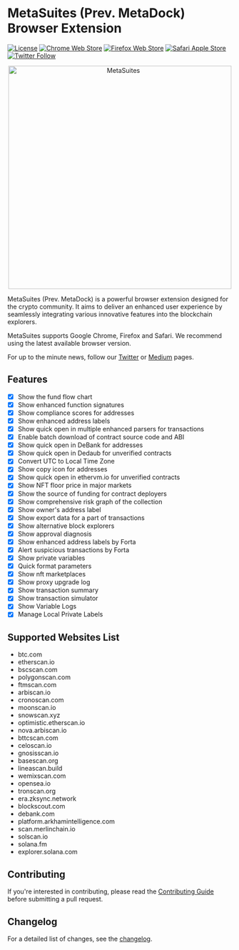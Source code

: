 # MetaSuites (Prev. MetaDock) Browser Extension

[![License](https://img.shields.io/badge/License-Apache_2.0-blue.svg)](https://opensource.org/licenses/Apache-2.0) [![Chrome Web Store](https://img.shields.io/chrome-web-store/stars/fkhgpeojcbhimodmppkbbliepkpcgcoo?label=MetaSuites&style=flat&logo=google)](https://chrome.google.com/webstore/detail/metadock/fkhgpeojcbhimodmppkbbliepkpcgcoo) [![Firefox Web Store](https://img.shields.io/chrome-web-store/stars/fkhgpeojcbhimodmppkbbliepkpcgcoo?label=MetaSuites&style=flat&logo=firefox)](https://addons.mozilla.org/firefox/addon/metadock/) [![Safari Apple Store](https://img.shields.io/chrome-web-store/stars/fkhgpeojcbhimodmppkbbliepkpcgcoo?label=MetaSuites&style=flat&logo=apple)](https://apps.apple.com/app/metadock/id6448738932?l=en&mt=12) [![Twitter Follow](https://img.shields.io/twitter/follow/MetaDockTeam?style=social)](https://twitter.com/MetaDockTeam)

<p align="center"><a href="https://chrome.google.com/webstore/detail/metadock/fkhgpeojcbhimodmppkbbliepkpcgcoo" target="_blank" rel="noreferrer noopener"><img width="500" alt="MetaSuites" src="https://assets.blocksec.com/image/1706770362900-5.png"></a></p>

MetaSuites (Prev. MetaDock) is a powerful browser extension designed for the crypto community. It aims to deliver an enhanced user experience by seamlessly integrating various innovative features into the blockchain explorers.

MetaSuites supports Google Chrome, Firefox and Safari. We recommend using the latest available browser version.

For up to the minute news, follow our [Twitter](https://twitter.com/MetaDockTeam) or [Medium](https://blocksecteam.medium.com/getting-started-with-metasuites-5e3b3aeb64d4) pages.

## Features

- [x] Show the fund flow chart
- [x] Show enhanced function signatures
- [x] Show compliance scores for addresses
- [x] Show enhanced address labels
- [x] Show quick open in multiple enhanced parsers for transactions
- [x] Enable batch download of contract source code and ABI
- [x] Show quick open in DeBank for addresses
- [x] Show quick open in Dedaub for unverified contracts
- [x] Convert UTC to Local Time Zone
- [x] Show copy icon for addresses
- [x] Show quick open in ethervm.io for unverified contracts
- [x] Show NFT floor price in major markets
- [x] Show the source of funding for contract deployers
- [x] Show comprehensive risk graph of the collection
- [x] Show owner's address label
- [x] Show export data for a part of transactions
- [x] Show alternative block explorers
- [x] Show approval diagnosis
- [x] Show enhanced address labels by Forta
- [x] Alert suspicious transactions by Forta
- [x] Show private variables
- [x] Quick format parameters
- [x] Show nft marketplaces
- [x] Show proxy upgrade log
- [x] Show transaction summary
- [x] Show transaction simulator
- [x] Show Variable Logs
- [x] Manage Local Private Labels

## Supported Websites List

- btc.com
- etherscan.io
- bscscan.com
- polygonscan.com
- ftmscan.com
- arbiscan.io
- cronoscan.com
- moonscan.io
- snowscan.xyz
- optimistic.etherscan.io
- nova.arbiscan.io
- bttcscan.com
- celoscan.io
- gnosisscan.io
- basescan.org
- lineascan.build
- wemixscan.com
- opensea.io
- tronscan.org
- era.zksync.network
- blockscout.com
- debank.com
- platform.arkhamintelligence.com
- scan.merlinchain.io
- solscan.io
- solana.fm
- explorer.solana.com

## Contributing

If you're interested in contributing, please read the [Contributing Guide](https://github.com/blocksecteam/metasuites/blob/main/CONTRIBUTING.md) before submitting a pull request.

## Changelog

For a detailed list of changes, see the [changelog](./CHANGELOG.md).
